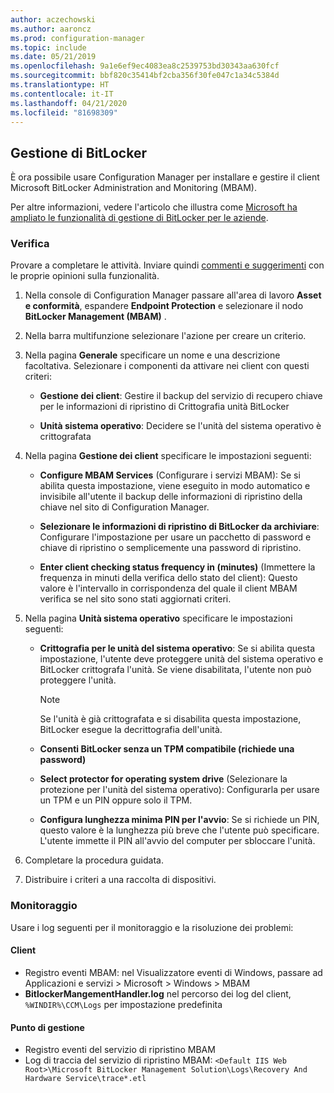 ```yaml
---
author: aczechowski
ms.author: aaroncz
ms.prod: configuration-manager
ms.topic: include
ms.date: 05/21/2019
ms.openlocfilehash: 9a1e6ef9ec4083ea8c2539753bd30343aa630fcf
ms.sourcegitcommit: bbf820c35414bf2cba356f30fe047c1a34c5384d
ms.translationtype: HT
ms.contentlocale: it-IT
ms.lasthandoff: 04/21/2020
ms.locfileid: "81698309"
---
```

## <a name="bitlocker-management"></a><a name="bkmk_bitlocker"></a> Gestione di BitLocker

<!--3601034-->

È ora possibile usare Configuration Manager per installare e gestire il client Microsoft BitLocker Administration and Monitoring (MBAM).

Per altre informazioni, vedere l'articolo che illustra come [Microsoft ha ampliato le funzionalità di gestione di BitLocker per le aziende](https://techcommunity.microsoft.com/t5/Enterprise-Mobility-Security/Microsoft-expands-BitLocker-management-capabilities-for-the/ba-p/544329).

### <a name="try-it-out"></a>Verifica

Provare a completare le attività. Inviare quindi [commenti e suggerimenti](../../../../understand/find-help.md#product-feedback) con le proprie opinioni sulla funzionalità.

1. Nella console di Configuration Manager passare all'area di lavoro **Asset e conformità**, espandere **Endpoint Protection** e selezionare il nodo **BitLocker Management (MBAM)** .

1. Nella barra multifunzione selezionare l'azione per creare un criterio.  

1. Nella pagina **Generale** specificare un nome e una descrizione facoltativa. Selezionare i componenti da attivare nei client con questi criteri:  

    - **Gestione dei client**: Gestire il backup del servizio di recupero chiave per le informazioni di ripristino di Crittografia unità BitLocker  

    - **Unità sistema operativo**: Decidere se l'unità del sistema operativo è crittografata

1. Nella pagina **Gestione dei client** specificare le impostazioni seguenti:

    - **Configure MBAM Services** (Configurare i servizi MBAM): Se si abilita questa impostazione, viene eseguito in modo automatico e invisibile all'utente il backup delle informazioni di ripristino della chiave nel sito di Configuration Manager.  

    - **Selezionare le informazioni di ripristino di BitLocker da archiviare**: Configurare l'impostazione per usare un pacchetto di password e chiave di ripristino o semplicemente una password di ripristino.

    - **Enter client checking status frequency in (minutes)** (Immettere la frequenza in minuti della verifica dello stato del client): Questo valore è l'intervallo in corrispondenza del quale il client MBAM verifica se nel sito sono stati aggiornati criteri.

1. Nella pagina **Unità sistema operativo** specificare le impostazioni seguenti:  

    - **Crittografia per le unità del sistema operativo**: Se si abilita questa impostazione, l'utente deve proteggere unità del sistema operativo e BitLocker crittografa l'unità. Se viene disabilitata, l'utente non può proteggere l'unità.  

        > [!Note]  
        > Se l'unità è già crittografata e si disabilita questa impostazione, BitLocker esegue la decrittografia dell'unità.  

    - **Consenti BitLocker senza un TPM compatibile (richiede una password)**

    - **Select protector for operating system drive** (Selezionare la protezione per l'unità del sistema operativo): Configurarla per usare un TPM e un PIN oppure solo il TPM.

    - **Configura lunghezza minima PIN per l'avvio**: Se si richiede un PIN, questo valore è la lunghezza più breve che l'utente può specificare. L'utente immette il PIN all'avvio del computer per sbloccare l'unità.

1. Completare la procedura guidata.

1. Distribuire i criteri a una raccolta di dispositivi.

### <a name="monitor"></a>Monitoraggio

Usare i log seguenti per il monitoraggio e la risoluzione dei problemi:

#### <a name="client"></a>Client

- Registro eventi MBAM: nel Visualizzatore eventi di Windows, passare ad Applicazioni e servizi > Microsoft > Windows > MBAM
- **BitlockerMangementHandler.log** nel percorso dei log del client, `%WINDIR%\CCM\Logs` per impostazione predefinita

#### <a name="management-point"></a>Punto di gestione

- Registro eventi del servizio di ripristino MBAM
- Log di traccia del servizio di ripristino MBAM: `<Default IIS Web Root>\Microsoft BitLocker Management Solution\Logs\Recovery And Hardware Service\trace*.etl`
